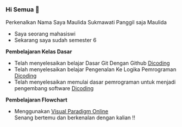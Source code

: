 ### Hi Semua 👋

Perkenalkan Nama Saya Maulida Sukmawati Panggil saja Maulida
- Saya seorang mahasiswi
- Sekarang saya sudah semester 6   
   
 **Pembelajaran Kelas Dasar**
- Telah menyelesaikan belajar Dasar Git Dengan Github [Dicoding](https://www.dicoding.com/certificates/ERZR4815NZYV)
- Telah menyelesaikan belajar Pengenalan Ke Logika Pemrograman [Dicoding](https://www.dicoding.com/certificates/MEPJL0WOQZ3V)  
- Telah menyelesaikan memulai dasar pemrograman untuk menjadi pengembang software [Dicoding](https://www.dicoding.com/certificates/JMZV2WLD3ZN9)  

**Pembelajaran Flowchart**
- Menggunakan [Visual Paradigm Online](https://online.visual-paradigm.com/diagrams/)  
Senang bertemu dan berkenalan dengan kalian !!
<!--
**maulllajakn/maulllajakn** is a ✨ _special_ ✨ repository because its `README.md` (this file) appears on your GitHub profile.

